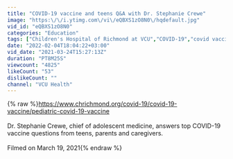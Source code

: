 ```yaml
---
title: "COVID-19 vaccine and teens Q&A with Dr. Stephanie Crewe"
image: "https:\/\/i.ytimg.com\/vi\/eQBXS1zO8N0\/hqdefault.jpg"
vid_id: "eQBXS1zO8N0"
categories: "Education"
tags: ["Children's Hospital of Richmond at VCU","COVID-19","covid vaccine"]
date: "2022-02-04T18:04:22+03:00"
vid_date: "2021-03-24T15:27:13Z"
duration: "PT8M25S"
viewcount: "4825"
likeCount: "53"
dislikeCount: ""
channel: "VCU Health"
---
```

{% raw %}<a rel="nofollow" target="blank" href="https://www.chrichmond.org/covid-19/covid-19-vaccine/pediatric-covid-19-vaccine">https://www.chrichmond.org/covid-19/covid-19-vaccine/pediatric-covid-19-vaccine</a><br /><br />Dr. Stephanie Crewe, chief of adolescent medicine, answers top COVID-19 vaccine questions from teens, parents and caregivers.<br /><br />Filmed on March 19, 2021{% endraw %}
